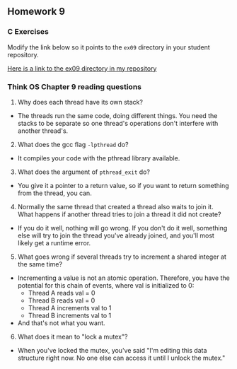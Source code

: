 ## Homework 9

### C Exercises

Modify the link below so it points to the `ex09` directory in your
student repository.

[Here is a link to the ex09 directory in my repository](https://github.com/SeanFoley123/ExercisesInC/tree/master/exercises/ex09)

### Think OS Chapter 9 reading questions

1) Why does each thread have its own stack?

- The threads run the same code, doing different things. You need the stacks to be separate so one thread's operations don't interfere with another thread's.

2) What does the gcc flag `-lpthread` do?

- It compiles your code with the pthread library available.

3) What does the argument of `pthread_exit` do?

- You give it a pointer to a return value, so if you want to return something from the thread, you can.

4) Normally the same thread that created a thread also waits to join it.
What happens if another thread tries to join a thread it did not create?

- If you do it well, nothing will go wrong. If you don't do it well, something else will try to join the thread you've already joined, and you'll most likely get a runtime error.

5) What goes wrong if several threads try to increment a shared integer at the same time?

- Incrementing a value is not an atomic operation. Therefore, you have the potential for this chain of events, where val is initialized to 0:
  - Thread A reads val = 0
  - Thread B reads val = 0 
  - Thread A increments val to 1
  - Thread B increments val to 1
- And that's not what you want.

6) What does it mean to "lock a mutex"?

- When you've locked the mutex, you've said "I'm editing this data structure right now. No one else can access it until I unlock the mutex."